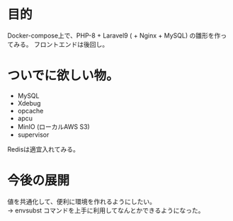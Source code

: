 # 目的
Docker-compose上で、PHP-8 + Laravel9 ( + Nginx + MySQL) の雛形を作ってみる。
フロントエンドは後回し。

# ついでに欲しい物。
- MySQL
- Xdebug
- opcache
- apcu
- MinIO (ローカルAWS S3)
- supervisor

Redisは適宜入れてみる。

# 今後の展開
値を共通化して、便利に環境を作れるようにしたい。  
-> envsubst コマンドを上手に利用してなんとかできるようになった。
